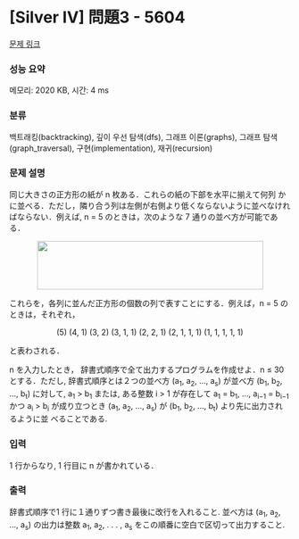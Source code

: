 # [Silver IV] 問題3 - 5604 

[문제 링크](https://www.acmicpc.net/problem/5604) 

### 성능 요약

메모리: 2020 KB, 시간: 4 ms

### 분류

백트래킹(backtracking), 깊이 우선 탐색(dfs), 그래프 이론(graphs), 그래프 탐색(graph_traversal), 구현(implementation), 재귀(recursion)

### 문제 설명

<p>同じ大きさの正方形の紙が n 枚ある．これらの紙の下部を水平に揃えて何列 かに並べる．ただし，隣り合う列は左側が右側より低くならないように並べなけれ ばならない．例えば, n = 5 のときは，次のような 7 通りの並べ方が可能である．</p>

<p style="text-align: center;"><img alt="" src="https://upload.acmicpc.net/ec4ea868-fe5f-4f56-929b-d5e5643f090b/-/preview/" style="width: 405px; height: 87px;"></p>

<p>これらを，各列に並んだ正方形の個数の列で表すことにする．例えば，n = 5 の ときは，それぞれ，</p>

<p style="text-align: center;">(5) (4, 1) (3, 2) (3, 1, 1) (2, 2, 1) (2, 1, 1, 1) (1, 1, 1, 1, 1)</p>

<p>と表わされる．</p>

<p>n を入力したとき， 辞書式順序で全て出力するプログラムを作成せよ．n ≤ 30 とする．ただし, 辞書式順序とは２つの並べ方 (a<sub>1</sub>, a<sub>2</sub>, ..., a<sub>s</sub>) が並べ方 (b<sub>1</sub>, b<sub>2</sub>, ..., b<sub>t</sub>) に対して, a<sub>1</sub> > b<sub>1</sub> または, ある整数 i > 1 が存在して a<sub>1</sub> = b<sub>1</sub>, ..., a<sub>i−1</sub> = b<sub>i−1</sub> かつ a<sub>i</sub> > b<sub>i</sub> が成り立つとき (a<sub>1</sub>, a<sub>2</sub>, ..., a<sub>s</sub>) が (b<sub>1</sub>, b<sub>2</sub>, ..., b<sub>t</sub>) より先に出力されるように並 べることである.</p>

### 입력 

 <p>1 行からなり, 1 行目に n が書かれている．</p>

### 출력 

 <p>辞書式順序で1 行に１通りずつ書き最後に改行を入れること. 並べ方は (a<sub>1</sub>, a<sub>2</sub>, ..., a<sub>s</sub>) の出力は整数 a<sub>1</sub>, a<sub>2</sub>, . . . , a<sub>s</sub> をこの順番に空白で区切って出力すること.</p>

